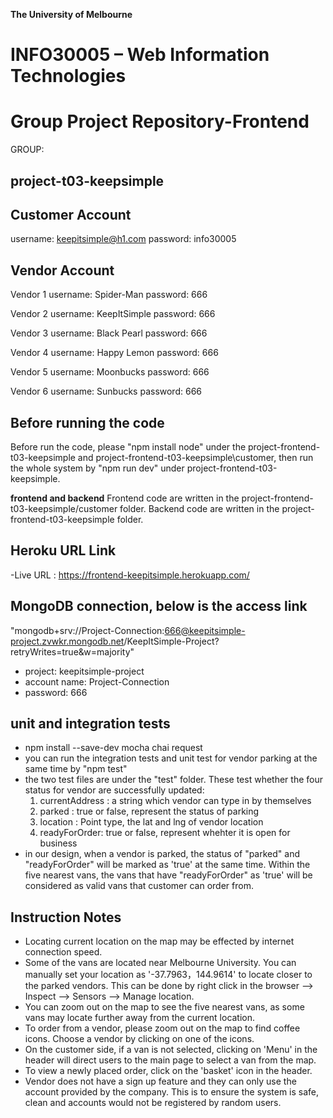 **The University of Melbourne**
# INFO30005 – Web Information Technologies

# Group Project Repository-Frontend

GROUP: 
## project-t03-keepsimple

## Customer Account
username: keepitsimple@h1.com
password: info30005

## Vendor Account
Vendor 1
  username: Spider-Man
  password: 666

Vendor 2
  username: KeepItSimple
  password: 666

Vendor 3
  username: Black Pearl
  password: 666

Vendor 4
  username: Happy Lemon
  password: 666

Vendor 5
  username: Moonbucks
  password: 666

Vendor 6
  username: Sunbucks
  password: 666

## Before running the code
Before run the code, please "npm install node" under the project-frontend-t03-keepsimple and project-frontend-t03-keepsimple\customer, then run the whole system by "npm run dev" under project-frontend-t03-keepsimple.


**frontend and backend**
Frontend code are written in the project-frontend-t03-keepsimple/customer folder. 
Backend code are written in the project-frontend-t03-keepsimple folder.


## Heroku URL Link
-Live URL : https://frontend-keepitsimple.herokuapp.com/

## MongoDB connection, below is the access link
"mongodb+srv://Project-Connection:666@keepitsimple-project.zvwkr.mongodb.net/KeepItSimple-Project?retryWrites=true&w=majority"
- project: keepitsimple-project
- account name: Project-Connection
- password: 666

## unit and integration tests 
- npm install --save-dev mocha chai request
- you can run the integration tests and unit test for vendor parking at the same time by "npm test"
- the two test files are under the "test" folder. These test whether the four status for vendor are successfully updated:
    1. currentAddress : a string which vendor can type in by themselves 
    2. parked : true or false, represent the status of parking
    3. location : Point type, the lat and lng of vendor location
    4. readyForOrder: true or false, represent whehter it is open for business  
- in our design, when a vendor is parked, the status of "parked" and "readyForOrder" will be marked as 'true' at the same time. Within the five nearest vans, the vans that have "readyForOrder" as 'true' will be considered as valid vans that customer can order from.

## Instruction Notes
- Locating current location on the map may be effected by internet connection speed.
- Some of the vans are located near Melbourne University. 
  You can manually set your location as '-37.7963，144.9614' to locate closer to the parked vendors. 
  This can be done by right click in the browser --> Inspect --> Sensors --> Manage location.
- You can zoom out on the map to see the five nearest vans, as some vans may locate further away from the current location.
- To order from a vendor, please zoom out on the map to find coffee icons. 
  Choose a vendor by clicking on one of the icons.
- On the customer side, if a van is not selected, clicking on 'Menu' in the header will direct users to the main page to select a van from the map.
- To view a newly placed order, click on the 'basket' icon in the header.
- Vendor does not have a sign up feature and they can only use the account provided by the company. This is to ensure the system is safe, clean and accounts would not be registered by random users.

